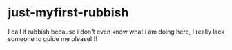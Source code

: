 # just-myfirst-rubbish
I call it rubbish because i don't even know what i am doing here, I really lack someone to guide me please!!!!
